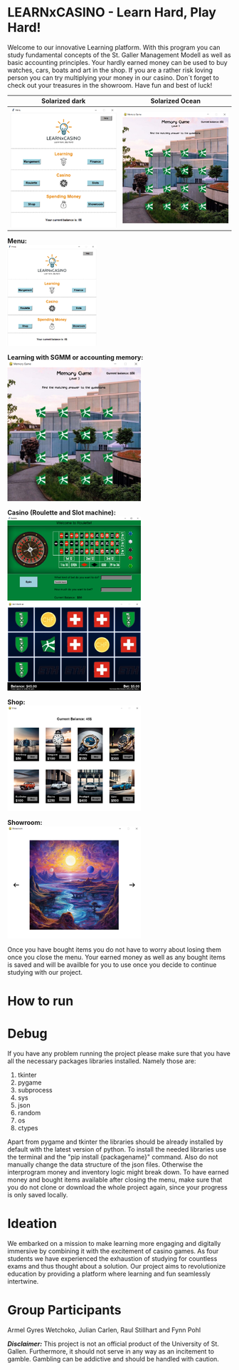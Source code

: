 # LEARNxCASINO - Learn Hard, Play Hard!

Welcome to our innovative Learning platform. With this program you can study fundamental concepts of the St. Galler Management Modell as well as basic accounting principles. Your hardly earned money can be used to buy watches, cars, boats and art in the shop. If you are a rather risk loving person you can try multiplying your money in our casino. Don´t forget to check out your treasures in the showroom. Have fun and best of luck!

Solarized dark                                          |  Solarized Ocean
:------------------------------------------------------:|:------------------------------------------------------:
<img src="graphic/Readme/menu.png" width="300"> <br />  |  <img src="graphic/Readme/memory.png" width="300"> <br />

**Menu:** <br />
<img src="graphic/Readme/menu.png" width="200"> <br />

**Learning with SGMM or accounting memory:** <br />
<img src="graphic/Readme/memory.png" width="300"> <br />

**Casino (Roulette and Slot machine):** <br />
<img src="graphic/Readme/roulette.png" width="300"> <br />
<img src="graphic/Readme/slot.png" width="300"> <br />

**Shop:** <br />
<img src="graphic/Readme/shop.png" width="300"> <br />

**Showroom:** <br />
<img src="graphic/Readme/showroom.png" width="300"> <br />

Once you have bought items you do not have to worry about losing them once you close the menu. Your earned money as well as any bought items is saved and will be availble for you to use once you decide to continue studying with our project. 

# How to run


# Debug
If you have any problem running the project please make sure that you have all the necessary packages libraries installed. Namely those are: 
1. tkinter
2. pygame
3. subprocess 
4. sys
5. json
6. random
7. os
8. ctypes

Apart from pygame and tkinter the libraries should be already installed by default with the latest version of python. To install the needed libraries use the terminal and the "pip install {packagename}" command. 
Also do not manually change the data structure of the json files. Otherwise the interprogram money and inventory logic might break down. To have earned money and bought items available after closing the menu, make sure that you do not clone or download the whole project again, since your progress is only saved locally.  

# Ideation
We embarked on a mission to make learning more engaging and digitally immersive by combining it with the excitement of casino games. As four students we have experienced the exhaustion of studying for countless exams and thus thought about a solution. Our project aims to revolutionize education by providing a platform where learning and fun seamlessly intertwine.

# Group Participants
Armel Gyres Wetchoko, Julian Carlen, Raul Stillhart and Fynn Pohl 

***Disclaimer:*** This project is not an official product of the University of St. Gallen. Furthermore, it should not serve in any way as an incitement to gamble. 
Gambling can be addictive and should be handled with caution. 
